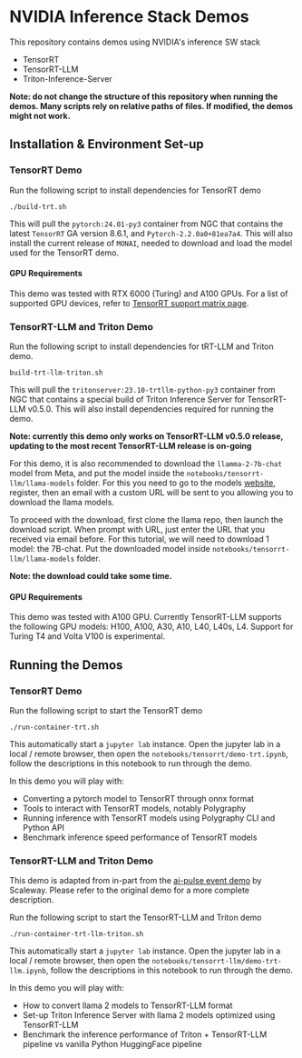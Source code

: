 # NVIDIA Inference Stack Demos

This repository contains demos using NVIDIA's inference SW stack
- TensorRT
- TensorRT-LLM
- Triton-Inference-Server

**Note: do not change the structure of this repository when running
the demos. Many scripts rely on relative paths of files. If modified,
the demos might not work.**


## Installation & Environment Set-up


### TensorRT Demo

Run the following script to install dependencies for TensorRT demo
```
./build-trt.sh
```
This will pull the `pytorch:24.01-py3` container from NGC that
contains the latest `TensorRT` GA version 8.6.1, and
`Pytorch-2.2.0a0+81ea7a4`. This will also install the current release
of `MONAI`, needed to download and load the model used for the
TensorRT demo.

#### GPU Requirements

This demo was tested with RTX 6000 (Turing) and A100 GPUs. For a list
of supported GPU devices, refer to [TensorRT support matrix
page](https://docs.nvidia.com/deeplearning/tensorrt/support-matrix/index.html).


### TensorRT-LLM and Triton Demo

Run the following script to install dependencies for tRT-LLM and
Triton demo.
```
build-trt-llm-triton.sh
```
This will pull the `tritonserver:23.10-trtllm-python-py3` container
from NGC that contains a special build of Triton Inference Server for
TensorRT-LLM v0.5.0. This will also install dependencies required for
running the demo.

**Note: currently this demo only works on TensorRT-LLM v0.5.0 release,
updating to the most recent TensorRT-LLM release is on-going**

For this demo, it is also recommended to download the
`llamma-2-7b-chat` model from Meta, and put the model inside the
`notebooks/tensorrt-llm/llama-models` folder. For this you need to go
to the models [website](https://llama.meta.com/llama-downloads),
register, then an email with a custom URL will be sent to you allowing
you to download the llama models.

To proceed with the download, first clone the llama repo, then launch
the download script. When prompt with URL, just enter the URL that you
received via email before. For this tutorial, we will need to download
1 model: the 7B-chat. Put the downloaded model inside
`notebooks/tensorrt-llm/llama-models` folder.

**Note: the download could take some time.**

#### GPU Requirements

This demo was tested with A100 GPU. Currently TensorRT-LLM supports
the following GPU models: H100, A100, A30, A10, L40, L40s, L4. Support
for Turing T4 and Volta V100 is experimental.


## Running the Demos

### TensorRT Demo

Run the following script to start the TensorRT demo
```
./run-container-trt.sh
```
This automatically start a `jupyter lab` instance. Open the jupyter
lab in a local / remote browser, then open the
`notebooks/tensorrt/demo-trt.ipynb`, follow the descriptions in this
notebook to run through the demo.

In this demo you will play with:
- Converting a pytorch model to TensorRT through onnx format
- Tools to interact with TensorRT models, notably Polygraphy
- Running inference with TensorRT models using Polygraphy CLI and Python API
- Benchmark inference speed performance of TensorRT models


### TensorRT-LLM and Triton Demo

This demo is adapted from in-part from the [ai-pulse event
demo](https://github.com/scaleway/ai-pulse-nvidia-trt-llm/tree/main)
by Scaleway. Please refer to the original demo for a more complete
description.

Run the following script to start the TensorRT-LLM and Triton demo
```
./run-container-trt-llm-triton.sh
```
This automatically start a `jupyter lab` instance. Open the jupyter
lab in a local / remote browser, then open the
`notebooks/tensorrt-llm/demo-trt-llm.ipynb`, follow the descriptions in this
notebook to run through the demo.

In this demo you will play with:
- How to convert llama 2 models to TensorRT-LLM format
- Set-up Triton Inference Server with llama 2 models optimized using
  TensorRT-LLM
- Benchmark the inference performance of Triton + TensorRT-LLM
  pipeline vs vanilla Python HuggingFace pipeline
